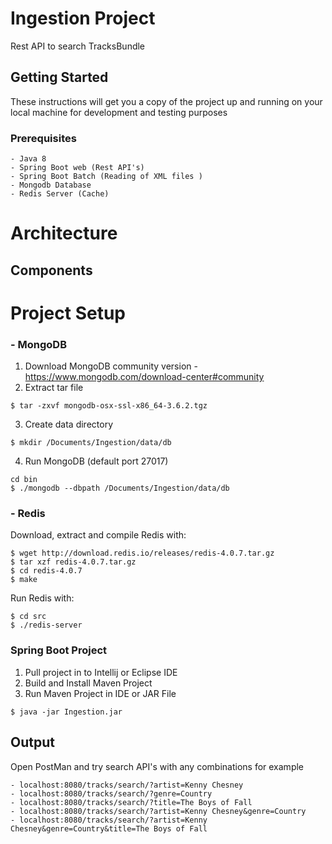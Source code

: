 # Ingestion Project
Rest API to search TracksBundle

## Getting Started
These instructions will get you a copy of the project up and running on your local machine for development and testing purposes

### Prerequisites
````
- Java 8
- Spring Boot web (Rest API's)
- Spring Boot Batch (Reading of XML files )
- Mongodb Database
- Redis Server (Cache)

````
# Architecture
## Components
# Project Setup
### - MongoDB
1. Download MongoDB community version - https://www.mongodb.com/download-center#community
2. Extract tar file
````
$ tar -zxvf mongodb-osx-ssl-x86_64-3.6.2.tgz

````
3. Create data directory
````
$ mkdir /Documents/Ingestion/data/db
````
4. Run MongoDB (default port 27017)
````
cd bin
$ ./mongodb --dbpath /Documents/Ingestion/data/db
````
### - Redis
Download, extract and compile Redis with:

````
$ wget http://download.redis.io/releases/redis-4.0.7.tar.gz
$ tar xzf redis-4.0.7.tar.gz
$ cd redis-4.0.7
$ make
````

Run Redis with:
````
$ cd src
$ ./redis-server
````
### Spring Boot Project
1. Pull project in to Intellij or Eclipse IDE
2. Build and Install Maven Project
3. Run Maven Project in IDE or JAR File
````
$ java -jar Ingestion.jar
````
## Output
Open PostMan and try search API's with any combinations for example
````
- localhost:8080/tracks/search/?artist=Kenny Chesney
- localhost:8080/tracks/search/?genre=Country
- localhost:8080/tracks/search/?title=The Boys of Fall
- localhost:8080/tracks/search/?artist=Kenny Chesney&genre=Country
- localhost:8080/tracks/search/?artist=Kenny Chesney&genre=Country&title=The Boys of Fall


